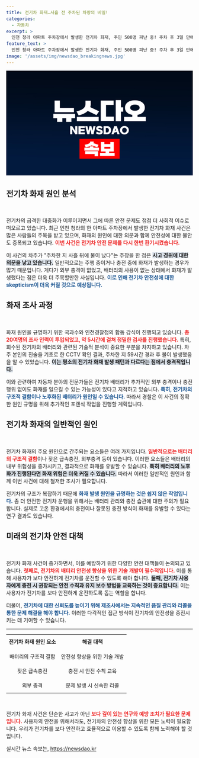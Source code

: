 ```yaml
---
title: 전기차 화재…사흘 전 주차된 차량의 비밀!
categories:
  - 자동차
excerpt: >
  인천 청라 아파트 주차장에서 발생한 전기차 화재, 주민 500명 피난 중! 주차 후 3일 만에 불이 난 원인에 불가사의한 의문이 제기되고 있으며, 국과수의 합동감식이 시작되었습니다. 사고의 진실은 밝혀질 수 있을까? 클릭하여 확인하세요!
feature_text: >
  인천 청라 아파트 주차장에서 발생한 전기차 화재, 주민 500명 피난 중! 주차 후 3일 만에 불이 난 원인에 불가사의한 의문이 제기되고 있으며, 국과수의 합동감식이 시작되었습니다. 사고의 진실은 밝혀질 수 있을까? 클릭하여 확인하세요!
image: '/assets/img/newsdao_breakingnews.jpg'
---
```


<p><img src="/assets/img/newsdao_breakingnews.jpg" alt="ranknews 속보" /></p>

<h2 data-ke-size="size26">전기차 화재 원인 분석</h2>

<p data-ke-size="size16">&nbsp;</p>

<p>전기차의 급격한 대중화가 이루어지면서 그에 따른 안전 문제도 점점 더 사회적 이슈로 떠오르고 있습니다. 최근 인천 청라의 한 아파트 주차장에서 발생한 전기차 화재 사건은 많은 사람들의 주목을 받고 있으며, 화재의 원인에 대한 의문과 함께 안전성에 대한 불안도 증폭되고 있습니다. <b><span style="color: #ee2323;">이번 사건은 전기차 안전 문제를 다시 한번 환기시켰습니다.</span></b></p>

<p>이 사건의 차주가 "주차한 지 사흘 뒤에 불이 났다"는 주장을 한 점은 <b><span style="background-color: #21538527;">사고 경위에 대한 의문을 낳고 있습니다.</span></b> 일반적으로는 주행 중이거나 충전 중에 화재가 발생하는 경우가 많기 때문입니다. 게다가 외부 충격이 없었고, 배터리의 사용이 없는 상태에서 화재가 발생했다는 점은 더욱 더 주목할만한 사실입니다. <b><span style="color: #1a5490;">이로 인해 전기차 안전성에 대한 skepticism이 더욱 커질 것으로 예상됩니다.</span></b></p>

<h2 data-ke-size="size26">화재 조사 과정</h2>

<p data-ke-size="size16">&nbsp;</p>

<p>화재 원인을 규명하기 위한 국과수와 인천경찰청의 합동 감식이 진행되고 있습니다. <b><span style="color: #ee2323;">총 20여명의 조사 인력이 투입되었고, 약 5시간에 걸쳐 정밀한 검사를 진행했습니다.</span></b> 특히, 회수된 전기차의 배터리와 관련된 기술적 분석이 중요한 부분을 차지하고 있습니다. 차주 본인의 진술을 기초로 한 CCTV 확인 결과, 주차한 지 59시간 경과 후 불이 발생했음을 알 수 있었습니다. <b><span style="background-color: #21538527;">이는 평소의 전기차 화재 발생 패턴과 다르다는 점에서 충격적입니다.</span></b></p>

<p>이와 관련하여 자동차 분야의 전문가들은 전기차 배터리가 추가적인 외부 충격이나 충전 행위 없이도 화재를 일으킬 수 있는 가능성이 있다고 지적하고 있습니다. <b><span style="color: #1a5490;">특히, 전기차의 구조적 결함이나 노후화된 배터리가 원인일 수 있습니다.</span></b> 따라서 경찰은 이 사건의 정확한 원인 규명을 위해 추가적인 포렌식 작업을 진행할 계획입니다.</p>

<h2 data-ke-size="size26">전기차 화재의 일반적인 원인</h2>

<p data-ke-size="size16">&nbsp;</p>

<p>전기차 화재의 주요 원인으로 간주되는 요소들은 여러 가지입니다. <b><span style="color: #ee2323;">일반적으로는 배터리의 구조적 결함</span></b>이나 잦은 급속충전, 외부충격 등이 있습니다. 이러한 요소들은 배터리의 내부 위험성을 증가시키고, 결과적으로 화재를 유발할 수 있습니다. <b><span style="background-color: #21538527;">특히 배터리의 노후화가 진행된다면 화재 위험은 더욱 커질 수 있습니다.</span></b> 따라서 이러한 일반적인 원인과 함께 이번 사건에 대해 철저한 조사가 필요합니다.</p>

<p>전기차의 구조가 복잡하기 때문에 <b><span style="color: #1a5490;">화재 발생 원인을 규명하는 것은 쉽지 않은 작업입니다.</span></b> 좀 더 안전한 전기차 운행을 위해서는 배터리 관리와 충전 습관에 대한 주의가 필요합니다. 실제로 고온 환경에서의 충전이나 잘못된 충전 방식이 화재를 유발할 수 있다는 연구 결과도 있습니다.</p>

<h2 data-ke-size="size26">미래의 전기차 안전 대책</h2>

<p data-ke-size="size16">&nbsp;</p>

<p>전기차 화재 사건이 증가하면서, 이를 예방하기 위한 다양한 안전 대책들이 논의되고 있습니다. <b><span style="color: #ee2323;">첫째로, 전기차의 배터리 안전성 향상을 위한 기술 개발이 필수적입니다.</span></b> 이를 통해 사용자가 보다 안전하게 전기차를 운전할 수 있도록 해야 합니다. <b><span style="background-color: #21538527;">둘째, 전기차 사용자에게 충전 시 권장되는 안전 수칙과 유지 보수 방법을 교육하는 것이 중요합니다.</span></b> 이는 사용자가 전기차를 보다 안전하게 운전하도록 돕는 역할을 합니다.</p>

<p>더불어, <b><span style="color: #1a5490;">전기차에 대한 신뢰도를 높이기 위해 제조사에서는 지속적인 품질 관리와 리콜을 통한 문제 해결을 해야 합니다.</span></b> 이러한 다각적인 접근 방식이 전기차의 안전성을 증진시키는 데 기여할 수 있습니다.</p>

<hr>

<table>
    <tr>
        <td style="text-align: center; height: 34px;"><b>전기차 화재 원인 요소</b></td>
        <td style="text-align: center; height: 34px;"><b>해결 대책</b></td>
    </tr>
    <tr>
        <td style="text-align: center; height: 34px;">배터리의 구조적 결함</td>
        <td style="text-align: center; height: 34px;">안전성 향상을 위한 기술 개발</td>
    </tr>
    <tr>
        <td style="text-align: center; height: 34px;">잦은 급속충전</td>
        <td style="text-align: center; height: 34px;">충전 시 안전 수칙 교육</td>
    </tr>
    <tr>
        <td style="text-align: center; height: 34px;">외부 충격</td>
        <td style="text-align: center; height: 34px;">문제 발생 시 신속한 리콜</td>
    </tr>
</table>

<p data-ke-size="size16">&nbsp;</p>

<p>전기차 화재 사건은 단순한 사고가 아닌 <b><span style="color: #ee2323;">보다 깊이 있는 연구와 예방 조치가 필요한 문제입니다.</span></b> 사용자의 안전을 위해서라도, 전기차의 안전성 향상을 위한 모든 노력이 필요합니다. 우리가 전기차를 보다 안전하고 효율적으로 이용할 수 있도록 함께 노력해야 할 것입니다.</p>
실시간 뉴스 속보는, <a href="https://newsdao.kr" rel="dofollow">https://newsdao.kr</a>



